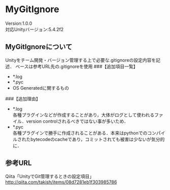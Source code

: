 # MyGitIgnore  
Version:1.0.0  
対応Unityバージョン:5.4.2f2  
## MyGitIgnoreについて
Unityをチーム開発・バージョン管理する上で必要な.gitignoreの設定内容を記述．
ベースは参考URL先の.gitignoreを使用
###【追加項目一覧】
- \*.log
- \*.pyc
- OS Generatedに関するもの

###【追加理由】
- \*.log  
各種プラグインなどが作成することがあり，大体がログとして使われるファイル．version controlされるべきではない事が多いため．  
- \*.pyc  
各種プラグインで勝手に作成されることがある．本来はpythonでのコンパイルされたbytecodeのcacheであり，コミットされても被害は少ないが気分的に．  

## 参考URL
Qiita「UnityでGit管理するときの設定項目」  
http://qiita.com/takish/items/08d7281eb1f303985786